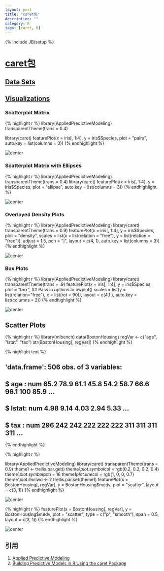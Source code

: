 ```yaml
---
layout: post
title: "caret包"
description: ""
category: R
tags: [caret, R]
---
```

{% include JB/setup %}

# [caret包](http://caret.r-forge.r-project.org/)

## [Data Sets](http://caret.r-forge.r-project.org/datasets.html#)

## [Visualizations](http://caret.r-forge.r-project.org/visualizations.html)

### Scatterplot Matrix


{% highlight r %}
library(AppliedPredictiveModeling)
transparentTheme(trans = 0.4)

library(caret)
featurePlot(x = iris[, 1:4], y = iris$Species, plot = "pairs", auto.key = list(columns = 3))
{% endhighlight %}

![center](./img/posts/2014-05-23-caret-package/fig1.png) 


### Scatterplot Matrix with Ellipses


{% highlight r %}
library(AppliedPredictiveModeling)
transparentTheme(trans = 0.4)
library(caret)
featurePlot(x = iris[, 1:4], y = iris$Species, plot = "ellipse", auto.key = list(columns = 3))
{% endhighlight %}

![center](./img/posts/2014-05-23-caret-package/fig2.png) 


### Overlayed Density Plots


{% highlight r %}
library(AppliedPredictiveModeling)
library(caret)
transparentTheme(trans = 0.9)
featurePlot(x = iris[, 1:4], y = iris$Species, plot = "density", scales = list(x = list(relation = "free"), 
    y = list(relation = "free")), adjust = 1.5, pch = "|", layout = c(4, 1), 
    auto.key = list(columns = 3))
{% endhighlight %}

![center](./img/posts/2014-05-23-caret-package/fig3.png) 


### Box Plots


{% highlight r %}
library(AppliedPredictiveModeling)
library(caret)
transparentTheme(trans = .9)
featurePlot(x = iris[, 1:4],
                  y = iris$Species,
                  plot = "box",
                  ## Pass in options to bwplot() 
                  scales = list(y = list(relation="free"),
                                x = list(rot = 90)),
                  layout = c(4,1 ),
                  auto.key = list(columns = 2))
{% endhighlight %}

![center](./img/posts/2014-05-23-caret-package/fig4.png) 


## Scatter Plots


{% highlight r %}
library(mlbench)
data(BostonHousing)
regVar <- c("age", "lstat", "tax")
str(BostonHousing[, regVar])
{% endhighlight %}



{% highlight text %}
## 'data.frame':	506 obs. of  3 variables:
##  $ age  : num  65.2 78.9 61.1 45.8 54.2 58.7 66.6 96.1 100 85.9 ...
##  $ lstat: num  4.98 9.14 4.03 2.94 5.33 ...
##  $ tax  : num  296 242 242 222 222 222 311 311 311 311 ...
{% endhighlight %}



{% highlight r %}

library(AppliedPredictiveModeling)
library(caret)
transparentTheme(trans = 0.9)
theme1 <- trellis.par.get()
theme1$plot.symbol$col = rgb(0.2, 0.2, 0.2, 0.4)
theme1$plot.symbol$pch = 16
theme1$plot.line$col = rgb(1, 0, 0, 0.7)
theme1$plot.line$lwd <- 2
trellis.par.set(theme1)
featurePlot(x = BostonHousing[, regVar], y = BostonHousing$medv, plot = "scatter", 
    layout = c(3, 1))
{% endhighlight %}

![center](./img/posts/2014-05-23-caret-package/fig51.png) 

{% highlight r %}
featurePlot(x = BostonHousing[, regVar], y = BostonHousing$medv, plot = "scatter", 
    type = c("p", "smooth"), span = 0.5, layout = c(3, 1))
{% endhighlight %}

![center](./img/posts/2014-05-23-caret-package/fig52.png) 

## 引用

1. [Applied Predictive Modeling](http://appliedpredictivemodeling.com/)
1. [Building Predictive Models in R Using the caret Package
](http://www.jstatsoft.org/v28/i05)





